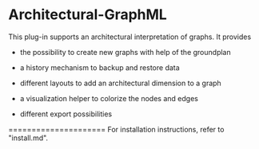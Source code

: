 Architectural-GraphML
=====================

This plug-in supports an architectural interpretation of graphs.
It provides

- the possibility to create new graphs with help of the groundplan

- a history mechanism to backup and restore data

- different layouts to add an architectural dimension to a graph

- a visualization helper to colorize the nodes and edges

- different export possibilities

=====================
For installation instructions, refer to "install.md".